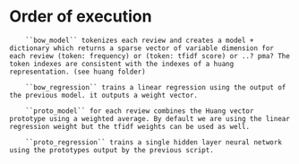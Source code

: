 Order of execution
==================

        ``bow_model`` tokenizes each review and creates a model + dictionary which returns a sparse vector of variable dimension for each review (token: frequency) or (token: tfidf score) or ..? pma? The token indexes are consistent with the indexes of a huang representation. (see huang folder)

        ``bow_regression`` trains a linear regression using the output of the previous model. it outputs a weight vector.

        ``proto_model`` for each review combines the Huang vector prototype using a weighted average. By default we are using the linear regression weight but the tfidf weights can be used as well.

        ``proto_regression`` trains a single hidden layer neural network using the prototypes output by the previous script.
